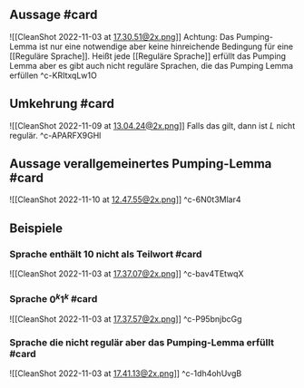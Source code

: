 ## Aussage #card 
![[CleanShot 2022-11-03 at 17.30.51@2x.png]]
Achtung: Das Pumping-Lemma ist nur eine notwendige aber keine hinreichende Bedingung für eine [[Reguläre Sprache]]. Heißt jede [[Reguläre Sprache]] erfüllt das Pumping Lemma aber es gibt auch nicht reguläre Sprachen, die das Pumping Lemma erfüllen
^c-KRItxqLw1O

## Umkehrung #card 
![[CleanShot 2022-11-09 at 13.04.24@2x.png]]
Falls das gilt, dann ist $L$ nicht regulär.
^c-APARFX9GHl

## Aussage verallgemeinertes Pumping-Lemma #card 
![[CleanShot 2022-11-10 at 12.47.55@2x.png]]
^c-6N0t3Mlar4

## Beispiele
### Sprache enthält $10$ nicht als Teilwort #card 
![[CleanShot 2022-11-03 at 17.37.07@2x.png]]
^c-bav4TEtwqX

### Sprache $0^k1^k$ #card 
![[CleanShot 2022-11-03 at 17.37.57@2x.png]]
^c-P95bnjbcGg

### Sprache die nicht regulär aber das Pumping-Lemma erfüllt #card 
![[CleanShot 2022-11-03 at 17.41.13@2x.png]]
^c-1dh4ohUvgB